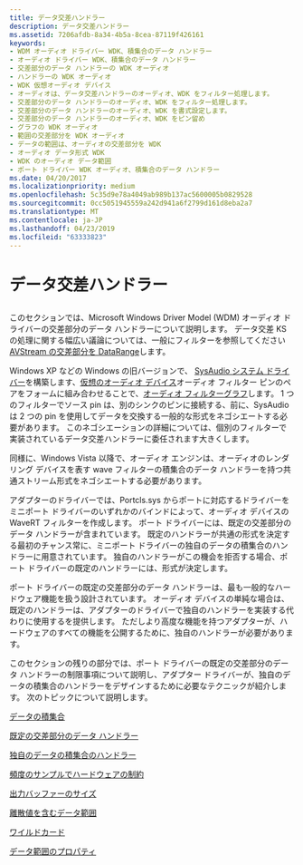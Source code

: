 ```yaml
---
title: データ交差ハンドラー
description: データ交差ハンドラー
ms.assetid: 7206afdb-8a34-4b5a-8cea-87119f426161
keywords:
- WDM オーディオ ドライバー WDK、積集合のデータ ハンドラー
- オーディオ ドライバー WDK、積集合のデータ ハンドラー
- 交差部分のデータ ハンドラーの WDK オーディオ
- ハンドラーの WDK オーディオ
- WDK 仮想オーディオ デバイス
- オーディオは、データ交差ハンドラーのオーディオ、WDK をフィルター処理します。
- 交差部分のデータ ハンドラーのオーディオ、WDK をフィルター処理します。
- 交差部分のデータ ハンドラーのオーディオ、WDK を書式設定します。
- 交差部分のデータ ハンドラーのオーディオ、WDK をピン留め
- グラフの WDK オーディオ
- 範囲の交差部分を WDK オーディオ
- データの範囲は、オーディオの交差部分を WDK
- オーディオ データ形式 WDK
- WDK のオーディオ データ範囲
- ポート ドライバー WDK オーディオ、積集合のデータ ハンドラー
ms.date: 04/20/2017
ms.localizationpriority: medium
ms.openlocfilehash: 5c35d9e78a4049ab989b137ac5600005b0829528
ms.sourcegitcommit: 0cc5051945559a242d941a6f2799d161d8eba2a7
ms.translationtype: MT
ms.contentlocale: ja-JP
ms.lasthandoff: 04/23/2019
ms.locfileid: "63333823"
---
```

# <a name="data-intersection-handlers"></a>データ交差ハンドラー


## <span id="data_intersection_handlers"></span><span id="DATA_INTERSECTION_HANDLERS"></span>


このセクションでは、Microsoft Windows Driver Model (WDM) オーディオ ドライバーの交差部分のデータ ハンドラーについて説明します。 データ交差 KS の処理に関する幅広い議論については、一般にフィルターを参照してください[AVStream の交差部分を DataRange](https://msdn.microsoft.com/library/windows/hardware/ff558680)します。

Windows XP などの Windows の旧バージョンで、 [SysAudio システム ドライバー](kernel-mode-wdm-audio-components.md#sysaudio_system_driver)を構築します、[仮想のオーディオ デバイス](virtual-audio-devices.md)オーディオ フィルター ピンのペアをフォームに組み合わせることで、[オーディオ フィルターグラフ](audio-filter-graphs.md)します。 1 つのフィルターでソース pin は、別のシンクのピンに接続する、前に、SysAudio は 2 つの pin を使用してデータを交換する一般的な形式をネゴシエートする必要があります。 このネゴシエーションの詳細については、個別のフィルターで実装されているデータ交差ハンドラーに委任されます大きくします。

同様に、Windows Vista 以降で、オーディオ エンジンは、オーディオのレンダリング デバイスを表す wave フィルターの積集合のデータ ハンドラーを持つ共通ストリーム形式をネゴシエートする必要があります。

アダプターのドライバーでは、Portcls.sys からポートに対応するドライバーをミニポート ドライバーのいずれかのバインドによって、オーディオ デバイスの WaveRT フィルターを作成します。 ポート ドライバーには、既定の交差部分のデータ ハンドラーが含まれています。 既定のハンドラーが共通の形式を決定する最初のチャンス常に、ミニポート ドライバーの独自のデータの積集合のハンドラーに用意されています。 独自のハンドラーがこの機会を拒否する場合、ポート ドライバーの既定のハンドラーには、形式が決定します。

ポート ドライバーの既定の交差部分のデータ ハンドラーは、最も一般的なハードウェア機能を扱う設計されています。 オーディオ デバイスの単純な場合は、既定のハンドラーは、アダプターのドライバーで独自のハンドラーを実装する代わりに使用するを提供します。 ただしより高度な機能を持つアダプターが、ハードウェアのすべての機能を公開するために、独自のハンドラーが必要があります。

このセクションの残りの部分では、ポート ドライバーの既定の交差部分のデータ ハンドラーの制限事項について説明し、アダプター ドライバーが、独自のデータの積集合のハンドラーをデザインするために必要なテクニックが紹介します。 次のトピックについて説明します。

[データの積集合](data-intersection.md)

[既定の交差部分のデータ ハンドラー](default-data-intersection-handlers.md)

[独自のデータの積集合のハンドラー](proprietary-data-intersection-handlers.md)

[頻度のサンプルでハードウェアの制約](hardware-constraints-on-sample-frequency.md)

[出力バッファーのサイズ](output-buffer-size.md)

[離散値を含むデータ範囲](data-ranges-with-discrete-values.md)

[ワイルドカード](wild-cards.md)

[データ範囲のプロパティ](data-range-properties.md)



 

 




